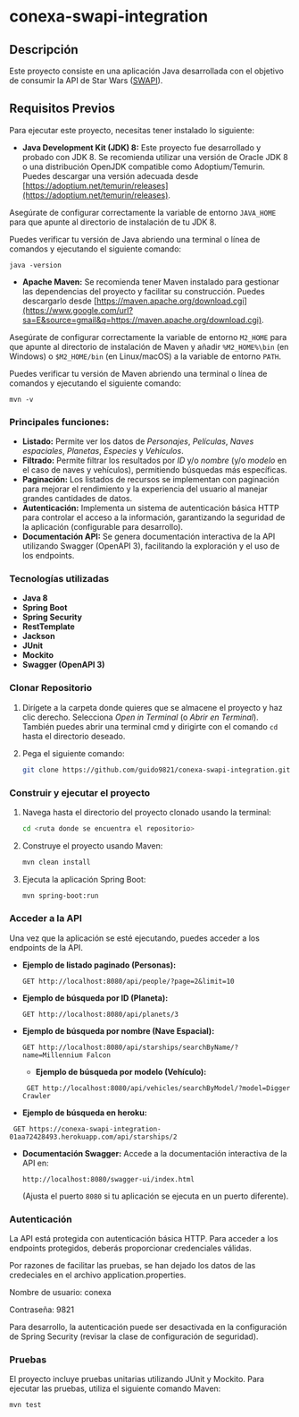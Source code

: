 ﻿# conexa-swapi-integration

## Descripción

Este proyecto consiste en una aplicación Java desarrollada con el objetivo de consumir la API de Star Wars ([SWAPI](https://www.swapi.tech)).

## Requisitos Previos

Para ejecutar este proyecto, necesitas tener instalado lo siguiente:

*   **Java Development Kit (JDK) 8:** Este proyecto fue desarrollado y probado con JDK 8. Se recomienda utilizar una versión de Oracle JDK 8 o una distribución OpenJDK compatible como Adoptium/Temurin. Puedes descargar una versión adecuada desde [https://adoptium.net/temurin/releases](https://adoptium.net/temurin/releases).

Asegúrate de configurar correctamente la variable de entorno `JAVA_HOME` para que apunte al directorio de instalación de tu JDK 8.

Puedes verificar tu versión de Java abriendo una terminal o línea de comandos y ejecutando el siguiente comando:

```
java -version
```
* **Apache Maven:** Se recomienda tener Maven instalado para gestionar las dependencias del proyecto y facilitar su construcción. Puedes descargarlo desde [https://maven.apache.org/download.cgi](https://www.google.com/url?sa=E&source=gmail&q=https://maven.apache.org/download.cgi).

Asegúrate de configurar correctamente la variable de entorno `M2_HOME` para que apunte al directorio de instalación de Maven y añadir `%M2_HOME%\bin` (en Windows) o `$M2_HOME/bin` (en Linux/macOS) a la variable de entorno `PATH`.

Puedes verificar tu versión de Maven abriendo una terminal o línea de comandos y ejecutando el siguiente comando:
```
mvn -v
```


### Principales funciones:

*   **Listado:** Permite ver los datos de *Personajes*, *Películas*, *Naves espaciales*, *Planetas*, *Especies* y *Vehículos*.
*   **Filtrado:** Permite filtrar los resultados por *ID* y/o *nombre* (y/o *modelo* en el caso de naves y vehículos), permitiendo búsquedas más específicas.
*   **Paginación:** Los listados de recursos se implementan con paginación para mejorar el rendimiento y la experiencia del usuario al manejar grandes cantidades de datos.
*   **Autenticación:** Implementa un sistema de autenticación básica HTTP para controlar el acceso a la información, garantizando la seguridad de la aplicación (configurable para desarrollo).
*   **Documentación API:** Se genera documentación interactiva de la API utilizando Swagger (OpenAPI 3), facilitando la exploración y el uso de los endpoints.

### Tecnologías utilizadas

*   **Java 8**
*   **Spring Boot**
*   **Spring Security**
*   **RestTemplate**
*   **Jackson**
*   **JUnit**
*   **Mockito**
*   **Swagger (OpenAPI 3)**

### Clonar Repositorio

1.  Dirígete a la carpeta donde quieres que se almacene el proyecto y haz clic derecho. Selecciona *Open in Terminal* (o *Abrir en Terminal*). También puedes abrir una terminal cmd y dirigirte con el comando `cd` hasta el directorio deseado.

2.  Pega el siguiente comando:

    ```bash
    git clone https://github.com/guido9821/conexa-swapi-integration.git
    ```

### Construir y ejecutar el proyecto

1.  Navega hasta el directorio del proyecto clonado usando la terminal:

    ```bash
    cd <ruta donde se encuentra el repositorio>
    ```

2.  Construye el proyecto usando Maven:

    ```bash
    mvn clean install
    ```

3.  Ejecuta la aplicación Spring Boot:

    ```bash
    mvn spring-boot:run
    ```

### Acceder a la API

Una vez que la aplicación se esté ejecutando, puedes acceder a los endpoints de la API.

*   **Ejemplo de listado paginado (Personas):**

    ```
    GET http://localhost:8080/api/people/?page=2&limit=10
    ```

*   **Ejemplo de búsqueda por ID (Planeta):**

    ```
    GET http://localhost:8080/api/planets/3
    ```

*   **Ejemplo de búsqueda por nombre (Nave Espacial):**

    ```
    GET http://localhost:8080/api/starships/searchByName/?name=Millennium Falcon
    ```
    *   **Ejemplo de búsqueda por modelo (Vehículo):**

    ```
     GET http://localhost:8080/api/vehicles/searchByModel/?model=Digger Crawler
    ``` 
*   **Ejemplo de búsqueda en heroku:**

  ```
   GET https://conexa-swapi-integration-01aa72428493.herokuapp.com/api/starships/2
  ```
*   **Documentación Swagger:** Accede a la documentación interactiva de la API en:

    ```
    http://localhost:8080/swagger-ui/index.html
    ```

    (Ajusta el puerto `8080` si tu aplicación se ejecuta en un puerto diferente).

### Autenticación

La API está protegida con autenticación básica HTTP. Para acceder a los endpoints protegidos, deberás proporcionar credenciales válidas.

Por razones de facilitar las pruebas, se han dejado los datos de las credeciales en el archivo application.properties.

Nombre de usuario: conexa

Contraseña: 9821

Para desarrollo, la autenticación puede ser desactivada en la configuración de Spring Security (revisar la clase de configuración de seguridad).

### Pruebas

El proyecto incluye pruebas unitarias utilizando JUnit y Mockito. Para ejecutar las pruebas, utiliza el siguiente comando Maven:

```bash
mvn test
